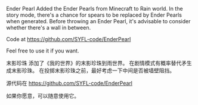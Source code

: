 Ender Pearl
Added the Ender Pearls from Minecraft to Rain world.
In the story mode, there's a chance for spears to be replaced by Ender Pearls when generated.
Before throwing an Ender Pearl, it's advisable to consider whether there's a wall in between.

Code at https://github.com/SYFL-code/EnderPearl

Feel free to use it if you want.



末影珍珠
添加了《我的世界》的末影珍珠到雨世界。
在剧情模式有概率替代矛生成末影珍珠。
在投掷末影珍珠之前，最好考虑一下中间是否被墙壁阻挡。

源代码在 https://github.com/SYFL-code/EnderPearl

如果你愿意，可以随意使用它。